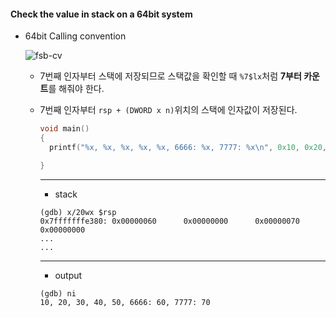#### Check the value in stack on a 64bit system

- 64bit Calling convention

  ![fsb-cv](C:\Users\Administrator\Downloads\woounnan.github.io\img\fsb-cv.png )

  - 7번째 인자부터 스택에 저장되므로 스택값을 확인할 때 `%7$lx`처럼 **7부터 카운트**를 해줘야 한다.
  
  - 7번째 인자부터 `rsp + (DWORD x n)`위치의 스택에 인자값이 저장된다.
  
    ```cpp
    void main()
    {
      printf("%x, %x, %x, %x, %x, 6666: %x, 7777: %x\n", 0x10, 0x20, 0x30, 0x40, 0x50, 0x60, 0x70);
    
    }
    ```
  
    ---
  
    - stack
  
    ```shell
    (gdb) x/20wx $rsp
    0x7fffffffe380: 0x00000060      0x00000000      0x00000070      0x00000000
    ...
    ...
    ```
  
    ---
  
    - output
  
    ```shell
    (gdb) ni
    10, 20, 30, 40, 50, 6666: 60, 7777: 70
    ```
  
    